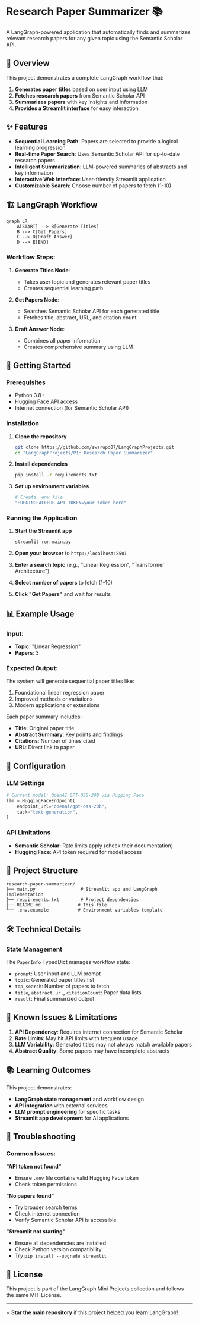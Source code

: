 # Research Paper Summarizer 📚

A LangGraph-powered application that automatically finds and summarizes relevant research papers for any given topic using the Semantic Scholar API.

## 🎯 Overview

This project demonstrates a complete LangGraph workflow that:
1. **Generates paper titles** based on user input using LLM
2. **Fetches research papers** from Semantic Scholar API
3. **Summarizes papers** with key insights and information
4. **Provides a Streamlit interface** for easy interaction

## ✨ Features

- **Sequential Learning Path**: Papers are selected to provide a logical learning progression
- **Real-time Paper Search**: Uses Semantic Scholar API for up-to-date research papers
- **Intelligent Summarization**: LLM-powered summaries of abstracts and key information
- **Interactive Web Interface**: User-friendly Streamlit application
- **Customizable Search**: Choose number of papers to fetch (1-10)

## 🏗️ LangGraph Workflow

```mermaid
graph LR
    A[START] --> B[Generate Titles]
    B --> C[Get Papers]
    C --> D[Draft Answer]
    D --> E[END]
```

### Workflow Steps:

1. **Generate Titles Node**: 
   - Takes user topic and generates relevant paper titles
   - Creates sequential learning path
   
2. **Get Papers Node**:
   - Searches Semantic Scholar API for each generated title
   - Fetches title, abstract, URL, and citation count
   
3. **Draft Answer Node**:
   - Combines all paper information
   - Creates comprehensive summary using LLM

## 🚀 Getting Started

### Prerequisites

- Python 3.8+
- Hugging Face API access
- Internet connection (for Semantic Scholar API)

### Installation

1. **Clone the repository**
   ```bash
   git clone https://github.com/swarupd07/LangGraphProjects.git
   cd "LangGraphProjects/P1: Research Paper Summarizer"
   ```

2. **Install dependencies**
   ```bash
   pip install -r requirements.txt
   ```

3. **Set up environment variables**
   ```bash
   # Create .env file
   "HUGGINGFACEHUB_API_TOKEN=your_token_here"
   ```

### Running the Application

1. **Start the Streamlit app**
   ```bash
   streamlit run main.py
   ```

2. **Open your browser** to `http://localhost:8501`

3. **Enter a search topic** (e.g., "Linear Regression", "Transformer Architecture")

4. **Select number of papers** to fetch (1-10)

5. **Click "Get Papers"** and wait for results

## 📊 Example Usage

### Input:
- **Topic**: "Linear Regression"
- **Papers**: 3

### Expected Output:
The system will generate sequential paper titles like:
1. Foundational linear regression paper
2. Improved methods or variations
3. Modern applications or extensions

Each paper summary includes:
- **Title**: Original paper title
- **Abstract Summary**: Key points and findings
- **Citations**: Number of times cited
- **URL**: Direct link to paper

## 🔧 Configuration

### LLM Settings
```python
# Current model: OpenAI GPT-OSS-20B via Hugging Face
llm = HuggingFaceEndpoint(
    endpoint_url="openai/gpt-oss-20b",
    task="text-generation",
)
```

### API Limitations
- **Semantic Scholar**: Rate limits apply (check their documentation)
- **Hugging Face**: API token required for model access

## 📁 Project Structure

```
research-paper-summarizer/
├── main.py                 # Streamlit app and LangGraph implementation
├── requirements.txt        # Project dependencies
├── README.md              # This file
└── .env.example           # Environment variables template
```

## 🛠️ Technical Details

### State Management
The `PaperInfo` TypedDict manages workflow state:
- `prompt`: User input and LLM prompt
- `topic`: Generated paper titles list
- `top_search`: Number of papers to fetch
- `title`, `abstract`, `url`, `citationCount`: Paper data lists
- `result`: Final summarized output


## 🚧 Known Issues & Limitations

1. **API Dependency**: Requires internet connection for Semantic Scholar
2. **Rate Limits**: May hit API limits with frequent usage
3. **LLM Variability**: Generated titles may not always match available papers
4. **Abstract Quality**: Some papers may have incomplete abstracts


## 📚 Learning Outcomes

This project demonstrates:
- **LangGraph state management** and workflow design
- **API integration** with external services
- **LLM prompt engineering** for specific tasks
- **Streamlit app development** for AI applications

## 🐛 Troubleshooting

### Common Issues:

**"API token not found"**
- Ensure `.env` file contains valid Hugging Face token
- Check token permissions

**"No papers found"**
- Try broader search terms
- Check internet connection
- Verify Semantic Scholar API is accessible

**"Streamlit not starting"**
- Ensure all dependencies are installed
- Check Python version compatibility
- Try `pip install --upgrade streamlit`

## 📝 License

This project is part of the LangGraph Mini Projects collection and follows the same MIT License.

---

⭐ **Star the main repository** if this project helped you learn LangGraph!

